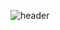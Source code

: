 ![header](https://capsule-render.vercel.app/api?type=rounded&text=Syorito%20Hatsuki&desc=Android%20Developer&color=gradient&descAlignY=80&height=140&fontAlignY=40)
